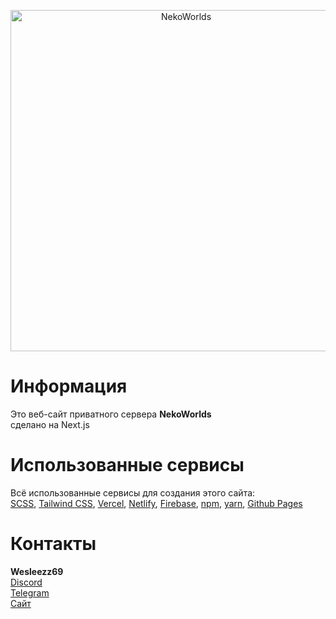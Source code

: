 <div align="center">
	<p>
		<a href="https://nekocorp.gq"><img src="https://i.ibb.co/BzV3rmv/2.png" width="546" alt="NekoWorlds" /></a>
	<p>
</div>

# Информация

Это веб-сайт приватного сервера **NekoWorlds** <br>
сделано на Next.js <br>

# Использованные сервисы

Всё использованные сервисы для создания этого сайта: <br>
[SCSS](https://sass-lang.com), [Tailwind CSS](https://tailwindcss.com), [Vercel](vercel.com), [Netlify](netlify.com), [Firebase](https://firebase.google.com), [npm](npmjs.com), [yarn](classic.yarnpkg.com), [Github Pages](pages.github.com)

# Контакты

**Wesleezz69**<br>
[Discord](https://discord.com/users/580079922614108185)<br>
[Telegram](https://t.me/wesleezz)<br>
[Сайт](https://wesleezz.netlify.app)

